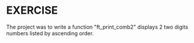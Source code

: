 # EXERCISE

The project was to write a function "ft_print_comb2" displays 2 two digits numbers listed by ascending order.